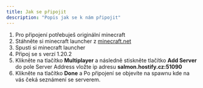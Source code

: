 ```yaml
---
title: Jak se připojit
description: "Popis jak se k nám připojit"
---
```


 1. Pro připojení potřebuješ originální minecraft 
 2. Stáhněte si minecraft launcher z [minecraft.net](https://minecraft.net)
 3. Spusti si minecraft launcher
 4. Připoj se s verzí 1.20.2
 5. Klikněte na tlačítko **Multiplayer** a následně stiskněte tlačítko **Add Server** do pole Server Address vložte ip adresu **salmon.hostify.cz:51090**
 6. Klikněte na tlačítko **Done** a Po připojení se objevíte na spawnu kde na vás čeká seznámení se serverem.